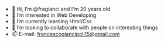 - 👋 Hi, I’m @fragianci and I'm 20 years old
- 👀 I’m interested in Web Developing
- 🌱 I’m currently learning Html/Css
- 💞️ I’m looking to collaborate with people on interesting things
- 📫 E-mail: francescogiancipoli15@gmail.com

<!---
fragianci/fragianci is a ✨ special ✨ repository because its `README.md` (this file) appears on your GitHub profile.
You can click the Preview link to take a look at your changes.
--->
